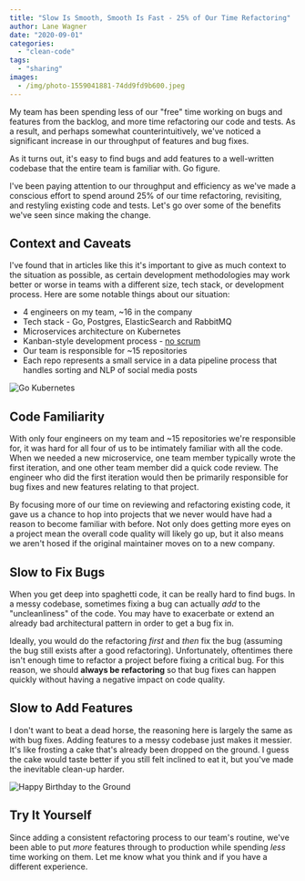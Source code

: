 ```yaml
---
title: "Slow Is Smooth, Smooth Is Fast - 25% of Our Time Refactoring"
author: Lane Wagner
date: "2020-09-01"
categories: 
  - "clean-code"
tags: 
  - "sharing"
images:
  - /img/photo-1559041881-74dd9fd9b600.jpeg
---
```


My team has been spending less of our "free" time working on bugs and features from the backlog, and more time refactoring our code and tests. As a result, and perhaps somewhat counterintuitively, we've noticed a significant increase in our throughput of features and bug fixes.

As it turns out, it's easy to find bugs and add features to a well-written codebase that the entire team is familiar with. Go figure.

I've been paying attention to our throughput and efficiency as we've made a conscious effort to spend around 25% of our time refactoring, revisiting, and restyling existing code and tests. Let's go over some of the benefits we've seen since making the change.

## Context and Caveats

I've found that in articles like this it's important to give as much context to the situation as possible, as certain development methodologies may work better or worse in teams with a different size, tech stack, or development process. Here are some notable things about our situation:

- 4 engineers on my team, ~16 in the company
- Tech stack - Go, Postgres, ElasticSearch and RabbitMQ
- Microservices architecture on Kubernetes
- Kanban-style development process - [no scrum](https://qvault.io/misc/leave-scrum-to-rugby-i-like-getting-stuff-done/)
- Our team is responsible for ~15 repositories
- Each repo represents a small service in a data pipeline process that handles sorting and NLP of social media posts

![Go Kubernetes](/img/go_kubernetes-1024x592.png)

## Code Familiarity

With only four engineers on my team and ~15 repositories we're responsible for, it was hard for all four of us to be intimately familiar with all the code. When we needed a new microservice, one team member typically wrote the first iteration, and one other team member did a quick code review. The engineer who did the first iteration would then be primarily responsible for bug fixes and new features relating to that project.

By focusing more of our time on reviewing and refactoring existing code, it gave us a chance to hop into projects that we never would have had a reason to become familiar with before. Not only does getting more eyes on a project mean the overall code quality will likely go up, but it also means we aren't hosed if the original maintainer moves on to a new company.

## Slow to Fix Bugs

When you get deep into spaghetti code, it can be really hard to find bugs. In a messy codebase, sometimes fixing a bug can actually _add_ to the "uncleanliness" of the code. You may have to exacerbate or extend an already bad architectural pattern in order to get a bug fix in.

Ideally, you would do the refactoring _first_ and _then_ fix the bug (assuming the bug still exists after a good refactoring). Unfortunately, oftentimes there isn't enough time to refactor a project before fixing a critical bug. For this reason, we should **always be refactoring** so that bug fixes can happen quickly without having a negative impact on code quality.

## Slow to Add Features

I don't want to beat a dead horse, the reasoning here is largely the same as with bug fixes. Adding features to a messy codebase just makes it messier. It's like frosting a cake that's already been dropped on the ground. I guess the cake would taste better if you still felt inclined to eat it, but you've made the inevitable clean-up harder.

![Happy Birthday to the Ground](/img/happy_birthday_to_ground.gif)

## Try It Yourself

Since adding a consistent refactoring process to our team's routine, we've been able to put _more_ features through to production while spending _less_ time working on them. Let me know what you think and if you have a different experience.
